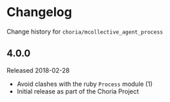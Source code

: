 # Changelog

Change history for `choria/mcollective_agent_process`

## 4.0.0

Released 2018-02-28

 * Avoid clashes with the ruby `Process` module (1)
 * Initial release as part of the Choria Project
